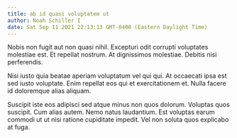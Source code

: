 ```yaml
---
title: ab id quasi voluptatem ut
author: Noah Schiller I
date: Sat Sep 11 2021 22:13:13 GMT-0400 (Eastern Daylight Time)
---
```

Nobis non fugit aut non quasi nihil. Excepturi odit corrupti voluptates molestiae est. Et repellat nostrum. At dignissimos molestiae. Debitis nisi perferendis.

 Nisi iusto quia beatae aperiam voluptatum vel qui qui. At occaecati ipsa est sed iusto voluptate. Enim repellat eos qui et exercitationem et. Nulla facere id doloremque alias aliquam.

 Suscipit iste eos adipisci sed atque minus non quos dolorum. Voluptas quos suscipit. Cum alias autem. Nemo natus laudantium. Est voluptas earum commodi ut ut nisi ratione cupiditate impedit. Vel non soluta quos explicabo at fuga.